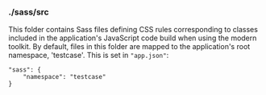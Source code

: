 ### ./sass/src

This folder contains Sass files defining CSS rules corresponding to classes
included in the application's JavaScript code build when using the modern toolkit.
By default, files in this folder are mapped to the application's root namespace, 'testcase'.
This is set in `"app.json"`:

    "sass": {
        "namespace": "testcase"
    }
